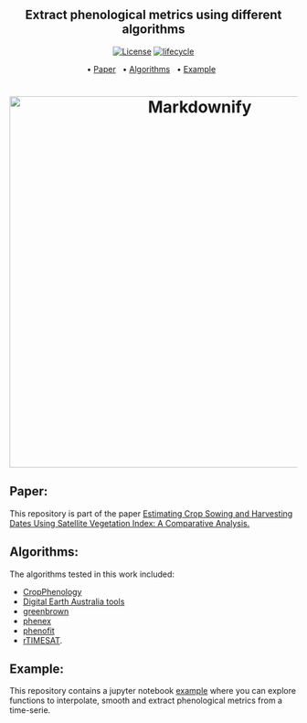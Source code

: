 <h2 align="center">
  Extract phenological metrics using different algorithms
</h2>

<p align="center">
  <a href="https://github.com/grazirodigheri/get-phenometrics/blob/main/LICENSE"><img src="https://img.shields.io/badge/license-MIT-green" alt="License"></a>
  <a href="https://www.tidyverse.org/lifecycle/#maturing"><img src="https://img.shields.io/badge/lifecycle-maturing-blue.svg" alt="lifecycle"></a>
</p>

<p align="center">  
  • <a href="#paper">Paper</a> &nbsp;
  • <a href="#algorithms">Algorithms</a> &nbsp;
  • <a href="#example">Example</a> &nbsp;
</p>

<h1 align="center">
  <a><img src="https://www.mdpi.com/remotesensing/remotesensing-15-05366/article_deploy/html/images/remotesensing-15-05366-g003.png" alt="Markdownify" width="650"></a>
</h1>

## Paper:

This repository is part of the paper [Estimating Crop Sowing and Harvesting Dates Using Satellite Vegetation Index: A Comparative Analysis.](https://www.mdpi.com/2072-4292/15/22/5366)

## Algorithms:

The algorithms tested in this work included:
- [CropPhenology](https://github.com/SofanitAraya/CropPhenology)
- [Digital Earth Australia tools](https://docs.dea.ga.gov.au/notebooks/Tools/gen/dea_tools.temporal.html#dea_tools.temporal.xr_phenology)
- [greenbrown](https://greenbrown.r-forge.r-project.org/install.php)
- [phenex](https://CRAN.R-project.org/package=phenex)
- [phenofit](https://github.com/eco-hydro/phenofit)
- [rTIMESAT](https://github.com/eco-hydro/rTIMESAT).

## Example:

This repository contains a jupyter notebook [example](./example.ipynb) where you can explore functions to interpolate, smooth and extract phenological metrics from a time-serie.